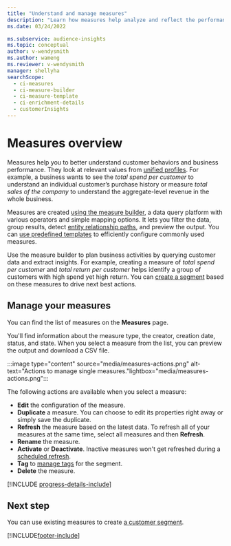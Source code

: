 ```yaml
---
title: "Understand and manage measures"
description: "Learn how measures help analyze and reflect the performance of your business."
ms.date: 03/24/2022

ms.subservice: audience-insights
ms.topic: conceptual
author: v-wendysmith
ms.author: wameng
ms.reviewer: v-wendysmith
manager: shellyha
searchScope: 
  - ci-measures
  - ci-measure-builder
  - ci-measure-template
  - ci-enrichment-details
  - customerInsights
---
```


# Measures overview

Measures help you to better understand customer behaviors and business performance. They look at relevant values from [unified profiles](data-unification.md). For example, a business wants to see the *total spend per customer* to understand an individual customer’s purchase history or measure *total sales of the company* to understand the aggregate-level revenue in the whole business.  

Measures are created [using the measure builder](measure-builder.md), a data query platform with various operators and simple mapping options. It lets you filter the data, group results, detect [entity relationship paths](relationships.md), and preview the output. You can [use predefined templates](measure-templates.md) to efficiently configure commonly used measures.

Use the measure builder to plan business activities by querying customer data and extract insights. For example, creating a measure of *total spend per customer* and *total return per customer* helps identify a group of customers with high spend yet high return. You can [create a segment](segments.md) based on these measures to drive next best actions.

## Manage your measures

You can find the list of measures on the **Measures** page.

You'll find information about the measure type, the creator, creation date, status, and state. When you select a measure from the list, you can preview the output and download a CSV file.

:::image type="content" source="media/measures-actions.png" alt-text="Actions to manage single measures."lightbox="media/measures-actions.png":::

The following actions are available when you select a measure:

- **Edit** the configuration of the measure.
- **Duplicate** a measure. You can choose to edit its properties right away or simply save the duplicate.
- **Refresh** the measure based on the latest data. To refresh all of your measures at the same time, select all measures and then **Refresh**.
- **Rename** the measure.
- **Activate** or **Deactivate**. Inactive measures won't get refreshed during a [scheduled refresh](system.md#schedule-tab).
- **Tag** to [manage tags](work-with-tags-columns.md#manage-tags) for the segment.
- **Delete** the measure.

[!INCLUDE [progress-details-include](includes/progress-details-pane.md)]

## Next step

You can use existing measures to create [a customer segment](segments.md).

[!INCLUDE[footer-include](includes/footer-banner.md)]
